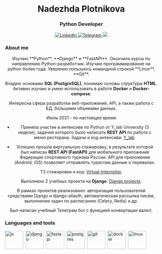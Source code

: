 <div id="header" align="center">
	<h1>Nadezhda Plotnikova</h1>
	<h3>Python Developer</h3>
</div>

<div id="socials" align="center">
    <a href="https://www.linkedin.com/in/%D0%BD%D0%B0%D0%B4%D0%B5%D0%B6%D0%B4%D0%B0-%D0%BF%D0%BB%D0%BE%D1%82%D0%BD%D0%B8%D0%BA%D0%BE%D0%B2%D0%B0-007899259">
	<img src="https://img.shields.io/badge/LinkedIn-blue?style=for-the-badge&logo=linkedin&logoColor=white" alt="LinkedIn"/>
    </a>
    <a href="https://t.me/NadPlot">
		<img src="https://img.shields.io/badge/Telegram-blue?style=for-the-badge&logo=telegram&logoColor=white" alt="Telegram"/>
    </a>
    <a href="https://career.habr.com/nadplot">
		<img src="https://img.shields.io/badge/Habr-blue?style=for-the-badge&logo=habr&logoColor=white%22%20alt=%22Habr"/>
    </a>
</div>

### About me

<div id="header" align="center">
Изучаю **Python**, **Django** и **FastAPI**. Окончила курсы по направлению Python-разработчик.
Изучаю программирование на python более года. Уверенно пользуюсь командной строкой **Linux**, **Git**.

Владею основами **SQL (PostgreSQL)**, понимаю основы структуры **HTML**.
Активно изучаю и умею использовать в работе **Docker** и **Docker-compose**.

Интересна сфера разработки веб-приложений, API, а также работа с БД, большими объемами данных.

Июль 2021 - по настоящее время

- Приняла участие в интенсиве по Python от Y_lab University (3 недели), задачей которого было написать **REST API** по работе с меню ресторана.
Задачи и код интенсива:
<a href="https://github.com/NadPlot/Y_lab.git">Y_lab</a>.

- Успешно прошла виртуальную стажировку, в результате которой был написан **REST API (FastAPI)** для мобильного приложения Федерации спортивного туризма России. API для приложения (Android, iOS) позволяет отправлять туристам данные о перевалах.

ТЗ стажировки и код: <a href="https://github.com/NadPlot/Virtual-Internship.git">Virtual-Internship</a>.

Выполнено 2 учебных проекта на **Django**: <a href="https://github.com/NadPlot/StudyProjects.git">Django projects</a>.

В рамках проектов реализовано: авторизация пользователей средствами Django и django-allauth, автоматическая рассылка писем, выполнение задач по расписанию (Celery, Redis) и др.

Был написан учебный Телеграм бот с функцией конвертации валют.	
</div>




### Languages and tools

<div id="skills" aligh="center">
<img src="https://cdn.jsdelivr.net/gh/devicons/devicon/icons/python/python-original-wordmark.svg" title="js" width="60" height="60"/>&nbsp; <img src="https://cdn.jsdelivr.net/gh/devicons/devicon/icons/django/django-plain-wordmark.svg" title="django" width="60" height="60"/>&nbsp; <img src="https://cdn.jsdelivr.net/gh/devicons/devicon/icons/fastapi/fastapi-original-wordmark.svg" title="fastapi" width="60" height="60"/>&nbsp; <img src="https://cdn.jsdelivr.net/gh/devicons/devicon/icons/postgresql/postgresql-original-wordmark.svg" title="postgres" width="60" height="60"/>&nbsp; <img src="https://cdn.jsdelivr.net/gh/devicons/devicon/icons/git/git-original-wordmark.svg" title="git" width="60" height="60"/>&nbsp; <img src="https://cdn.jsdelivr.net/gh/devicons/devicon/icons/docker/docker-original-wordmark.svg" title="docker" width="60" height="60"/>&nbsp; <img src="https://cdn.jsdelivr.net/gh/devicons/devicon/icons/linux/linux-original.svg" title="linux" width="60" height="60"/>&nbsp;
</div>
